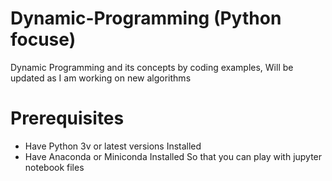 # Dynamic-Programming (Python focuse)
Dynamic Programming and its concepts by coding examples, Will be updated as I am working on new algorithms



# Prerequisites
- Have Python 3v or latest versions Installed
- Have Anaconda or Miniconda Installed So that you can play with jupyter notebook files
